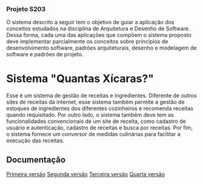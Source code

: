 ### Projeto S203

O sistema descrito a seguir tem o objetivo de guiar a aplicação dos conceitos estudados na disciplina de Arquitetura e Desenho de Software. Dessa forma, cada uma das aplicações que compõem o sistema proposto deve implementar parcialmente os conceitos sobre princípios de desenvolvimento software, padrões arquiteturais, desenho e modelagem de software e padrões de projeto.

# Sistema "Quantas Xícaras?"

Esse é um sistema de gestão de receitas e ingredientes. Diferente de outros sites de receitas da internet, esse sistema também permite a gestão de estoques de ingredientes dos diferentes cozinheiros e recomenda receitas quando requisitado. Por outro lado, o sistema também deve tem as funcionalidades convencionais de um site de receita, como cadastro de usuário e autenticação, cadastro de receitas e busca por receitas. Por fim, o sistema fornece um conversor de medidas culinárias para facilitar a execução das receitas.

## Documentação

[Primeira versão](docs/v1.md)
[Segunda versão](docs/v2.md)
[Terceira versão](docs/v3.md)
[Quarta versão](docs/v4.md)
